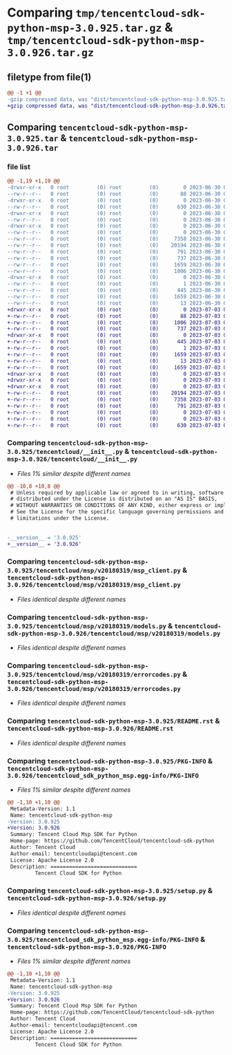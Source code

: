 # Comparing `tmp/tencentcloud-sdk-python-msp-3.0.925.tar.gz` & `tmp/tencentcloud-sdk-python-msp-3.0.926.tar.gz`

## filetype from file(1)

```diff
@@ -1 +1 @@
-gzip compressed data, was "dist/tencentcloud-sdk-python-msp-3.0.925.tar", last modified: Fri Jun 30 02:18:30 2023, max compression
+gzip compressed data, was "dist/tencentcloud-sdk-python-msp-3.0.926.tar", last modified: Mon Jul  3 00:31:11 2023, max compression
```

## Comparing `tencentcloud-sdk-python-msp-3.0.925.tar` & `tencentcloud-sdk-python-msp-3.0.926.tar`

### file list

```diff
@@ -1,19 +1,19 @@
-drwxr-xr-x   0 root         (0) root         (0)        0 2023-06-30 02:18:30.000000 tencentcloud-sdk-python-msp-3.0.925/
--rw-r--r--   0 root         (0) root         (0)       88 2023-06-30 02:18:30.000000 tencentcloud-sdk-python-msp-3.0.925/setup.cfg
-drwxr-xr-x   0 root         (0) root         (0)        0 2023-06-30 02:18:30.000000 tencentcloud-sdk-python-msp-3.0.925/tencentcloud/
--rw-r--r--   0 root         (0) root         (0)      630 2023-06-30 02:18:30.000000 tencentcloud-sdk-python-msp-3.0.925/tencentcloud/__init__.py
-drwxr-xr-x   0 root         (0) root         (0)        0 2023-06-30 02:18:30.000000 tencentcloud-sdk-python-msp-3.0.925/tencentcloud/msp/
--rw-r--r--   0 root         (0) root         (0)        0 2023-06-30 02:18:30.000000 tencentcloud-sdk-python-msp-3.0.925/tencentcloud/msp/__init__.py
-drwxr-xr-x   0 root         (0) root         (0)        0 2023-06-30 02:18:30.000000 tencentcloud-sdk-python-msp-3.0.925/tencentcloud/msp/v20180319/
--rw-r--r--   0 root         (0) root         (0)        0 2023-06-30 02:18:30.000000 tencentcloud-sdk-python-msp-3.0.925/tencentcloud/msp/v20180319/__init__.py
--rw-r--r--   0 root         (0) root         (0)     7358 2023-06-30 02:18:30.000000 tencentcloud-sdk-python-msp-3.0.925/tencentcloud/msp/v20180319/msp_client.py
--rw-r--r--   0 root         (0) root         (0)    20194 2023-06-30 02:18:30.000000 tencentcloud-sdk-python-msp-3.0.925/tencentcloud/msp/v20180319/models.py
--rw-r--r--   0 root         (0) root         (0)      791 2023-06-30 02:18:30.000000 tencentcloud-sdk-python-msp-3.0.925/tencentcloud/msp/v20180319/errorcodes.py
--rw-r--r--   0 root         (0) root         (0)      737 2023-06-30 02:18:30.000000 tencentcloud-sdk-python-msp-3.0.925/README.rst
--rw-r--r--   0 root         (0) root         (0)     1659 2023-06-30 02:18:30.000000 tencentcloud-sdk-python-msp-3.0.925/PKG-INFO
--rw-r--r--   0 root         (0) root         (0)     1006 2023-06-30 02:18:30.000000 tencentcloud-sdk-python-msp-3.0.925/setup.py
-drwxr-xr-x   0 root         (0) root         (0)        0 2023-06-30 02:18:30.000000 tencentcloud-sdk-python-msp-3.0.925/tencentcloud_sdk_python_msp.egg-info/
--rw-r--r--   0 root         (0) root         (0)        1 2023-06-30 02:18:30.000000 tencentcloud-sdk-python-msp-3.0.925/tencentcloud_sdk_python_msp.egg-info/dependency_links.txt
--rw-r--r--   0 root         (0) root         (0)      445 2023-06-30 02:18:30.000000 tencentcloud-sdk-python-msp-3.0.925/tencentcloud_sdk_python_msp.egg-info/SOURCES.txt
--rw-r--r--   0 root         (0) root         (0)     1659 2023-06-30 02:18:30.000000 tencentcloud-sdk-python-msp-3.0.925/tencentcloud_sdk_python_msp.egg-info/PKG-INFO
--rw-r--r--   0 root         (0) root         (0)       13 2023-06-30 02:18:30.000000 tencentcloud-sdk-python-msp-3.0.925/tencentcloud_sdk_python_msp.egg-info/top_level.txt
+drwxr-xr-x   0 root         (0) root         (0)        0 2023-07-03 00:31:11.000000 tencentcloud-sdk-python-msp-3.0.926/
+-rw-r--r--   0 root         (0) root         (0)       88 2023-07-03 00:31:11.000000 tencentcloud-sdk-python-msp-3.0.926/setup.cfg
+-rw-r--r--   0 root         (0) root         (0)     1006 2023-07-03 00:31:11.000000 tencentcloud-sdk-python-msp-3.0.926/setup.py
+-rw-r--r--   0 root         (0) root         (0)      737 2023-07-03 00:31:11.000000 tencentcloud-sdk-python-msp-3.0.926/README.rst
+drwxr-xr-x   0 root         (0) root         (0)        0 2023-07-03 00:31:11.000000 tencentcloud-sdk-python-msp-3.0.926/tencentcloud_sdk_python_msp.egg-info/
+-rw-r--r--   0 root         (0) root         (0)      445 2023-07-03 00:31:11.000000 tencentcloud-sdk-python-msp-3.0.926/tencentcloud_sdk_python_msp.egg-info/SOURCES.txt
+-rw-r--r--   0 root         (0) root         (0)        1 2023-07-03 00:31:11.000000 tencentcloud-sdk-python-msp-3.0.926/tencentcloud_sdk_python_msp.egg-info/dependency_links.txt
+-rw-r--r--   0 root         (0) root         (0)     1659 2023-07-03 00:31:11.000000 tencentcloud-sdk-python-msp-3.0.926/tencentcloud_sdk_python_msp.egg-info/PKG-INFO
+-rw-r--r--   0 root         (0) root         (0)       13 2023-07-03 00:31:11.000000 tencentcloud-sdk-python-msp-3.0.926/tencentcloud_sdk_python_msp.egg-info/top_level.txt
+-rw-r--r--   0 root         (0) root         (0)     1659 2023-07-03 00:31:11.000000 tencentcloud-sdk-python-msp-3.0.926/PKG-INFO
+drwxr-xr-x   0 root         (0) root         (0)        0 2023-07-03 00:31:11.000000 tencentcloud-sdk-python-msp-3.0.926/tencentcloud/
+drwxr-xr-x   0 root         (0) root         (0)        0 2023-07-03 00:31:11.000000 tencentcloud-sdk-python-msp-3.0.926/tencentcloud/msp/
+drwxr-xr-x   0 root         (0) root         (0)        0 2023-07-03 00:31:11.000000 tencentcloud-sdk-python-msp-3.0.926/tencentcloud/msp/v20180319/
+-rw-r--r--   0 root         (0) root         (0)    20194 2023-07-03 00:31:11.000000 tencentcloud-sdk-python-msp-3.0.926/tencentcloud/msp/v20180319/models.py
+-rw-r--r--   0 root         (0) root         (0)     7358 2023-07-03 00:31:11.000000 tencentcloud-sdk-python-msp-3.0.926/tencentcloud/msp/v20180319/msp_client.py
+-rw-r--r--   0 root         (0) root         (0)      791 2023-07-03 00:31:11.000000 tencentcloud-sdk-python-msp-3.0.926/tencentcloud/msp/v20180319/errorcodes.py
+-rw-r--r--   0 root         (0) root         (0)        0 2023-07-03 00:31:11.000000 tencentcloud-sdk-python-msp-3.0.926/tencentcloud/msp/v20180319/__init__.py
+-rw-r--r--   0 root         (0) root         (0)        0 2023-07-03 00:31:11.000000 tencentcloud-sdk-python-msp-3.0.926/tencentcloud/msp/__init__.py
+-rw-r--r--   0 root         (0) root         (0)      630 2023-07-03 00:31:11.000000 tencentcloud-sdk-python-msp-3.0.926/tencentcloud/__init__.py
```

### Comparing `tencentcloud-sdk-python-msp-3.0.925/tencentcloud/__init__.py` & `tencentcloud-sdk-python-msp-3.0.926/tencentcloud/__init__.py`

 * *Files 1% similar despite different names*

```diff
@@ -10,8 +10,8 @@
 # Unless required by applicable law or agreed to in writing, software
 # distributed under the License is distributed on an "AS IS" BASIS,
 # WITHOUT WARRANTIES OR CONDITIONS OF ANY KIND, either express or implied.
 # See the License for the specific language governing permissions and
 # limitations under the License.
 
 
-__version__ = '3.0.925'
+__version__ = '3.0.926'
```

### Comparing `tencentcloud-sdk-python-msp-3.0.925/tencentcloud/msp/v20180319/msp_client.py` & `tencentcloud-sdk-python-msp-3.0.926/tencentcloud/msp/v20180319/msp_client.py`

 * *Files identical despite different names*

### Comparing `tencentcloud-sdk-python-msp-3.0.925/tencentcloud/msp/v20180319/models.py` & `tencentcloud-sdk-python-msp-3.0.926/tencentcloud/msp/v20180319/models.py`

 * *Files identical despite different names*

### Comparing `tencentcloud-sdk-python-msp-3.0.925/tencentcloud/msp/v20180319/errorcodes.py` & `tencentcloud-sdk-python-msp-3.0.926/tencentcloud/msp/v20180319/errorcodes.py`

 * *Files identical despite different names*

### Comparing `tencentcloud-sdk-python-msp-3.0.925/README.rst` & `tencentcloud-sdk-python-msp-3.0.926/README.rst`

 * *Files identical despite different names*

### Comparing `tencentcloud-sdk-python-msp-3.0.925/PKG-INFO` & `tencentcloud-sdk-python-msp-3.0.926/tencentcloud_sdk_python_msp.egg-info/PKG-INFO`

 * *Files 1% similar despite different names*

```diff
@@ -1,10 +1,10 @@
 Metadata-Version: 1.1
 Name: tencentcloud-sdk-python-msp
-Version: 3.0.925
+Version: 3.0.926
 Summary: Tencent Cloud Msp SDK for Python
 Home-page: https://github.com/TencentCloud/tencentcloud-sdk-python
 Author: Tencent Cloud
 Author-email: tencentcloudapi@tencent.com
 License: Apache License 2.0
 Description: ============================
         Tencent Cloud SDK for Python
```

### Comparing `tencentcloud-sdk-python-msp-3.0.925/setup.py` & `tencentcloud-sdk-python-msp-3.0.926/setup.py`

 * *Files identical despite different names*

### Comparing `tencentcloud-sdk-python-msp-3.0.925/tencentcloud_sdk_python_msp.egg-info/PKG-INFO` & `tencentcloud-sdk-python-msp-3.0.926/PKG-INFO`

 * *Files 1% similar despite different names*

```diff
@@ -1,10 +1,10 @@
 Metadata-Version: 1.1
 Name: tencentcloud-sdk-python-msp
-Version: 3.0.925
+Version: 3.0.926
 Summary: Tencent Cloud Msp SDK for Python
 Home-page: https://github.com/TencentCloud/tencentcloud-sdk-python
 Author: Tencent Cloud
 Author-email: tencentcloudapi@tencent.com
 License: Apache License 2.0
 Description: ============================
         Tencent Cloud SDK for Python
```

